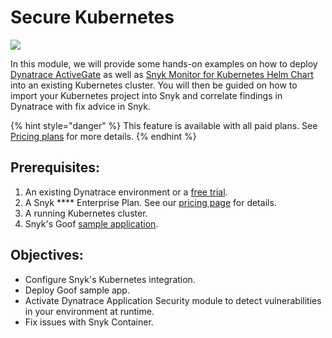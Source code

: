 # Secure Kubernetes

![](https://partner-workshop-assets.s3.us-east-2.amazonaws.com/snykk8s.png)

In this module, we will provide some hands-on examples on how to deploy [Dynatrace ActiveGate](https://www.dynatrace.com/support/help/setup-and-configuration/dynatrace-activegate/) as well as [Snyk Monitor for Kubernetes Helm Chart](https://artifacthub.io/packages/helm/snyk/snyk-monitor) into an existing Kubernetes cluster. You will then be guided on how to import your Kubernetes project into Snyk and correlate findings in Dynatrace with fix advice in Snyk.

{% hint style="danger" %}
This feature is available with all paid plans. See [Pricing plans](https://snyk.io/plans/) for more details.
{% endhint %}

## Prerequisites:

1. An existing Dynatrace environment or a [free trial](https://www.dynatrace.com/trial/).
2. A Snyk **** Enterprise Plan. See our [pricing page](https://snyk.io/plans/) for details.
3. A running Kubernetes cluster.
4. Snyk's Goof [sample application](https://github.com/snyk-partners/k8s-goof).

## Objectives:

* Configure Snyk's Kubernetes integration.
* Deploy Goof sample app.
* Activate Dynatrace Application Security module to detect vulnerabilities in your environment at runtime.
* Fix issues with Snyk Container.
